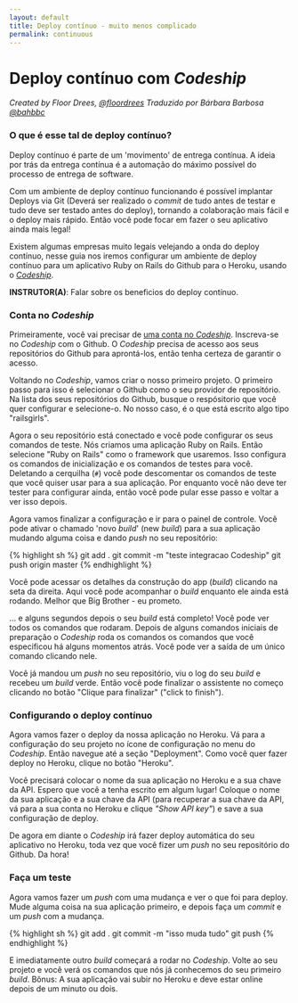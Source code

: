 ```yaml
---
layout: default
title: Deploy contínuo - muito menos complicado
permalink: continuous
---
```


# Deploy contínuo com _Codeship_

*Created by Floor Drees, [@floordrees](https://twitter.com/floordrees)*
*Traduzido por Bárbara Barbosa [@bahbbc](https://twitter.com/bahbbc)*

### O que é esse tal de deploy contínuo?

Deploy contínuo é parte de um 'movimento' de entrega contínua. A ideia por trás da entrega contínua é a automação do máximo possível do processo de entrega de software.

Com um ambiente de deploy contínuo funcionando é possível implantar Deploys via Git (Deverá ser realizado o _commit_ de tudo antes de testar e tudo deve ser testado antes do deploy), tornando a colaboração mais fácil e o deploy mais rápido. Então você pode focar em fazer o seu aplicativo ainda mais legal!

Existem algumas empresas muito legais velejando a onda do deploy contínuo, nesse guia nos iremos configurar um ambiente de deploy contínuo para um aplicativo Ruby on Rails do Github para o Heroku, usando o [_Codeship_](http://www.codeship.io).

__INSTRUTOR(A)__: Falar sobre os beneficios do deploy contínuo.

### Conta no _Codeship_

Primeiramente, você vai precisar de [uma conta no _Codeship_](https://www._codeship_.io/). Inscreva-se no _Codeship_ com o Github. O _Codeship_ precisa de acesso aos seus repositórios do Github para aprontá-los, então tenha certeza de garantir o acesso.

Voltando no _Codeship_, vamos criar o nosso primeiro projeto. O primeiro passo para isso é selecionar o Github como o seu providor de repositório. Na lista dos seus repositórios do Github, busque o respósitorio que você quer configurar e selecione-o. No nosso caso, é o que está escrito algo tipo "railsgirls".

Agora o seu repositório está conectado e você pode configurar os seus comandos de teste. Nós criamos uma aplicação Ruby on Rails. Então selecione "Ruby on Rails" como o framework que usaremos. Isso configura os comandos de inicialização e os comandos de testes para você. Deletando a cerquilha (`#`) você pode descomentar os comandos de teste que você quiser usar para a sua aplicação. Por enquanto você não deve ter tester para configurar ainda, então você pode pular esse passo e voltar a ver isso depois.

Agora vamos finalizar a configuração e ir para o painel de controle. Você pode ativar o chamado 'novo _build_' (new _build_) para a sua aplicação mudando alguma coisa e dando _push_ no seu repositório:

{% highlight sh %}
git add .
git commit -m "teste integracao Codeship"
git push origin master
{% endhighlight %}

Você pode acessar os detalhes da construção do app (_build_) clicando na seta da direita. Aqui você pode acompanhar o _build_ enquanto ele ainda está rodando. Melhor que Big Brother - eu prometo.

... e alguns segundos depois o seu _build_ está completo! Você pode ver todos os comandos que rodaram. Depois de alguns comandos iniciais de preparação o _Codeship_ roda os comandos os comandos que você especificou há alguns momentos atrás. Você pode ver a saída de um único comando clicando nele.

Você já mandou um _push_ no seu repositório, viu o log do seu _build_ e recebeu um _build_ verde. Então você pode finalizar o assistente no começo clicando no botão "Clique para finalizar" ("click to finish").

### Configurando o deploy contínuo

Agora vamos fazer o deploy da nossa aplicação no Heroku. Vá para a configuração do seu projeto no ícone de configuração no menu do _Codeship_. Então navegue até a seção "Deployment". Como você quer fazer deploy no Heroku, clique no botão "Heroku".

Você precisará colocar o nome da sua aplicação no Heroku e a sua chave da API. Espero que você a tenha escrito em algum lugar! Coloque o nome da sua aplicação e a sua chave da API (para recuperar a sua chave da API, vá para a sua conta no Heroku e clique _"Show API key"_) e save a sua configuração de deploy.

De agora em diante o _Codeship_ irá fazer deploy automática do seu aplicativo no Heroku, toda vez que você fizer um _push_ no seu repositório do Github. Da hora!

### Faça um teste
Agora vamos fazer um _push_ com uma mudança e ver o que foi para deploy. Mude alguma coisa na sua aplicação primeiro, e depois faça um _commit_ e um _push_ com a mudança.

{% highlight sh %}
git add .
git commit -m "isso muda tudo"
git push
{% endhighlight %}

E imediatamente outro _build_ começará a rodar no _Codeship_. Volte ao seu projeto e você verá os comandos que nós já conhecemos do seu primeiro _build_. Bônus: A sua aplicação vai subir no Heroku e deve estar online depois de um minuto ou dois.
